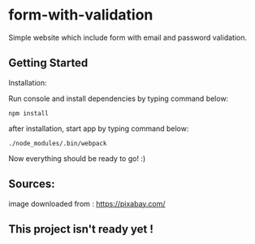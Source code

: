 # form-with-validation

Simple website which include form with email and password validation.

## Getting Started

Installation:

Run console and install dependencies by typing command below:

`npm install`

after installation, start app by typing command below:

`./node_modules/.bin/webpack`

Now everything should be ready to go! :)

## Sources:

image downloaded from : https://pixabay.com/

## This project isn't ready yet !

